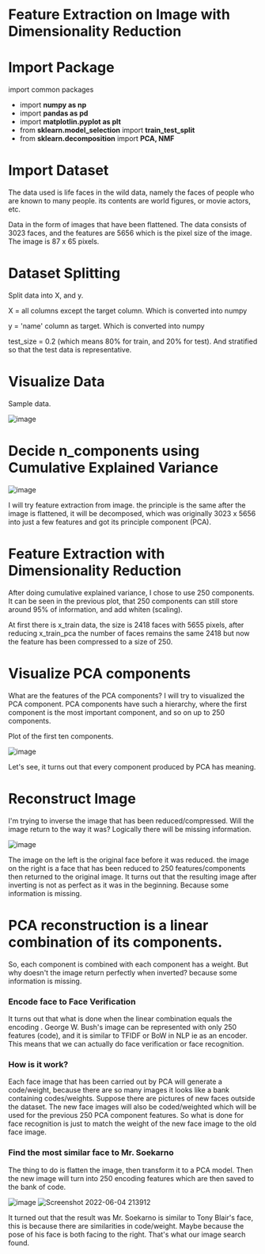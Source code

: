 # Feature Extraction on Image with Dimensionality Reduction
# Import Package
import common packages
- import **numpy as np**
- import **pandas as pd**
- import **matplotlin.pyplot as plt**
- from **sklearn.model_selection** import **train_test_split**
- from **sklearn.decomposition** import **PCA, NMF**

# Import Dataset
The data used is life faces in the wild data, namely the faces of people who are known to many people. its contents are world figures, or movie actors, etc. 

Data in the form of images that have been flattened. The data consists of 3023 faces, and the features are 5656 which is the pixel size of the image. The image is 87 x 65 pixels.

# Dataset Splitting
Split data into X, and y.

X = all columns except the target column. Which is converted into numpy

y = 'name' column as target. Which is converted into numpy

test_size = 0.2 (which means 80% for train, and 20% for test). And stratified so that the test data is representative.

# Visualize Data
Sample data.

![image](https://user-images.githubusercontent.com/86812576/171996592-23892dbc-36ee-490e-92f7-e0974c7154a9.png)

# Decide n_components using Cumulative Explained Variance

![image](https://user-images.githubusercontent.com/86812576/171998053-ee1055c9-e655-4957-bf68-9b5885bbde8a.png)

I will try feature extraction from image. the principle is the same after the image is flattened, it will be decomposed, which was originally 3023 x 5656 into just a few features and got its principle component (PCA).

# Feature Extraction with Dimensionality Reduction
After doing cumulative explained variance, I chose to use 250 components. It can be seen in the previous plot, that 250 components can still store around 95% of information, and add whiten (scaling).

At first there is x_train data, the size is 2418 faces with 5655 pixels, after reducing x_train_pca the number of faces remains the same 2418 but now the feature has been compressed to a size of 250.

# Visualize PCA components
What are the features of the PCA components? I will try to visualized the PCA component. PCA components have such a hierarchy, where the first component is the most important component, and so on up to 250 components.

Plot of the first ten components. 

![image](https://user-images.githubusercontent.com/86812576/171997276-be1c16c4-acd5-4d95-a546-ce9e41c6642f.png)

Let's see, it turns out that every component produced by PCA has meaning.

# Reconstruct Image
I'm trying to inverse the image that has been reduced/compressed. Will the image return to the way it was? Logically there will be missing information.

![image](https://user-images.githubusercontent.com/86812576/171998336-99f0a02f-5920-44c4-ab9b-b126b8de8060.png)

The image on the left is the original face before it was reduced. the image on the right is a face that has been reduced to 250 features/components then returned to the original image. It turns out that the resulting image after inverting is not as perfect as it was in the beginning. Because some information is missing.

# PCA reconstruction is a linear combination of its components.
So, each component is combined with each component has a weight. But why doesn't the image return perfectly when inverted? because some information is missing.

### Encode face to Face Verification
It turns out that what is done when the linear combination equals the encoding . George W. Bush's image can be represented with only 250 features (code), and it is similar to TFIDF or BoW in NLP ie as an encoder. This means that we can actually do face verification or face recognition.

### How is it work?
Each face image that has been carried out by PCA will generate a code/weight, because there are so many images it looks like a bank containing codes/weights. Suppose there are pictures of new faces outside the dataset. The new face images will also be coded/weighted which will be used for the previous 250 PCA component features. So what is done for face recognition is just to match the weight of the new face image to the old face image. 

### Find the most similar face to Mr. Soekarno
The thing to do is flatten the image, then transform it to a PCA model. Then the new image will turn into 250 encoding features which are then saved to the bank of code.

![image](https://user-images.githubusercontent.com/86812576/172007801-a899a39d-33d7-4276-84cc-eac4ced22519.png) ![Screenshot 2022-06-04 213912](https://user-images.githubusercontent.com/86812576/172007816-99704a7e-6e66-4017-a3cb-4dd9687bff2e.png)

It turned out that the result was Mr. Soekarno is similar to Tony Blair's face, this is because there are similarities in code/weight.
Maybe because the pose of his face is both facing to the right. That's what our image search found.
